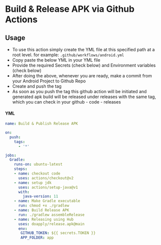 # Build & Release APK via Github Actions

## Usage
- To use this action simply create the YML file at this specified path at a root level. for example: `.github/workflows/android.yml`
- Copy paste the below YML in your YML file
- Provide the required Secrets (check below) and Environment variables (check below)
- After doing the above, whenever you are ready, make a commit from your Android Project to Github Repo
- Create and push the tag
- As soon as you push the tag this github action will be initiated and generated apk build will be released under releases with the same tag, which you can check in your github - code - releases

#### YML
```yml
name: Build & Publish Release APK

on:
  push:
    tags:
      - '*'

jobs:
  Gradle:
    runs-on: ubuntu-latest
    steps:
    - name: checkout code
      uses: actions/checkout@v2
    - name: setup jdk
      uses: actions/setup-java@v1
      with:
        java-version: 11
    - name: Make Gradle executable
      run: chmod +x ./gradlew
    - name: Build Release APK
      run: ./gradlew assembleRelease
    - name: Releasing using Hub
      uses: doapply/release.apk@main
      env:
       GITHUB_TOKEN: ${{ secrets.TOKEN }}
       APP_FOLDER: app
```

